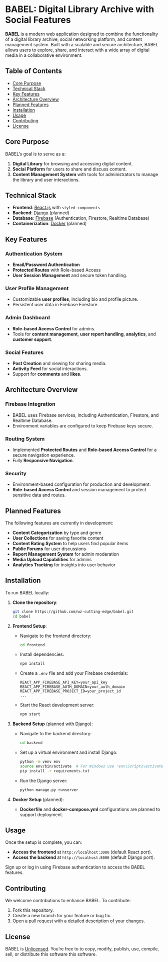 # BABEL: Digital Library Archive with Social Features

**BABEL** is a modern web application designed to combine the functionality of a digital library archive, social networking platform, and content management system. Built with a scalable and secure architecture, BABEL allows users to explore, share, and interact with a wide array of digital media in a collaborative environment.

## Table of Contents

- [Core Purpose](#core-purpose)
- [Technical Stack](#technical-stack)
- [Key Features](#key-features)
- [Architecture Overview](#architecture-overview)
- [Planned Features](#planned-features)
- [Installation](#installation)
- [Usage](#usage)
- [Contributing](#contributing)
- [License](#license)

## Core Purpose

BABEL’s goal is to serve as a:
1. **Digital Library** for browsing and accessing digital content.
2. **Social Platform** for users to share and discuss content.
3. **Content Management System** with tools for administrators to manage the library and user interactions.

## Technical Stack

- **Frontend**: [React.js](https://reactjs.org/) with `styled-components`
- **Backend**: [Django](https://www.djangoproject.com/) (planned)
- **Database**: [Firebase](https://firebase.google.com/) (Authentication, Firestore, Realtime Database)
- **Containerization**: [Docker](https://www.docker.com/) (planned)

## Key Features

### Authentication System
- **Email/Password Authentication**
- **Protected Routes** with Role-based Access
- **User Session Management** and secure token handling.

### User Profile Management
- Customizable **user profiles**, including bio and profile picture.
- Persistent user data in Firebase Firestore.

### Admin Dashboard
- **Role-based Access Control** for admins.
- Tools for **content management**, **user report handling**, **analytics**, and **customer support**.

### Social Features
- **Post Creation** and viewing for sharing media.
- **Activity Feed** for social interactions.
- Support for **comments** and **likes**.

## Architecture Overview

### Firebase Integration
- BABEL uses Firebase services, including Authentication, Firestore, and Realtime Database.
- Environment variables are configured to keep Firebase keys secure.

### Routing System
- Implemented **Protected Routes** and **Role-based Access Control** for a secure navigation experience.
- Fully **Responsive Navigation**.

### Security
- Environment-based configuration for production and development.
- **Role-based Access Control** and session management to protect sensitive data and routes.

## Planned Features

The following features are currently in development:
- **Content Categorization** by type and genre
- **User Collections** for saving favorite content
- **Content Rating System** to help users find popular items
- **Public Forums** for user discussions
- **Report Management System** for admin moderation
- **Media Upload Capabilities** for admins
- **Analytics Tracking** for insights into user behavior

## Installation

To run BABEL locally:

1. **Clone the repository**:
   ```bash
   git clone https://github.com/wz-cutting-edge/babel.git
   cd babel
   ```

2. **Frontend Setup**:
   - Navigate to the frontend directory:
     ```bash
     cd frontend
     ```
   - Install dependencies:
     ```bash
     npm install
     ```
   - Create a `.env` file and add your Firebase credentials:
     ```plaintext
     REACT_APP_FIREBASE_API_KEY=your_api_key
     REACT_APP_FIREBASE_AUTH_DOMAIN=your_auth_domain
     REACT_APP_FIREBASE_PROJECT_ID=your_project_id
     ...
     ```
   - Start the React development server:
     ```bash
     npm start
     ```

3. **Backend Setup** (planned with Django):
   - Navigate to the backend directory:
     ```bash
     cd backend
     ```
   - Set up a virtual environment and install Django:
     ```bash
     python -m venv env
     source env/bin/activate  # For Windows use 'env\Scripts\activate'
     pip install -r requirements.txt
     ```
   - Run the Django server:
     ```bash
     python manage.py runserver
     ```

4. **Docker Setup** (planned):
   - **Dockerfile** and **docker-compose.yml** configurations are planned to support deployment.

## Usage

Once the setup is complete, you can:
- **Access the frontend** at `http://localhost:3000` (default React port).
- **Access the backend** at `http://localhost:8000` (default Django port).

Sign up or log in using Firebase authentication to access the BABEL features.

## Contributing

We welcome contributions to enhance BABEL. To contribute:
1. Fork this repository.
2. Create a new branch for your feature or bug fix.
3. Open a pull request with a detailed description of your changes.

## License

BABEL is [Unlicensed](LICENSE). You’re free to to copy, modify, publish, use, compile, sell, or distribute this software this software.
